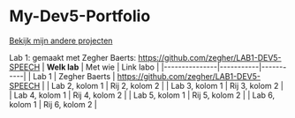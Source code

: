 # My-Dev5-Portfolio
[Bekijk mijn andere projecten](https://github.com/gebruikersnaam/ander-project)

Lab 1: gemaakt met Zegher Baerts: https://github.com/zegher/LAB1-DEV5-SPEECH
| **Welk lab**   | Met wie   | Link labo   |
|---------------|-----------|-----------|
| Lab 1 | Zegher Baerts |  https://github.com/zegher/LAB1-DEV5-SPEECH  |
| Lab 2, kolom 1 | Rij 2, kolom 2 |
| Lab 3, kolom 1 | Rij 3, kolom 2 |
| Lab 4, kolom 1 | Rij 4, kolom 2 |
| Lab 5, kolom 1 | Rij 5, kolom 2 |
| Lab 6, kolom 1 | Rij 6, kolom 2 |
